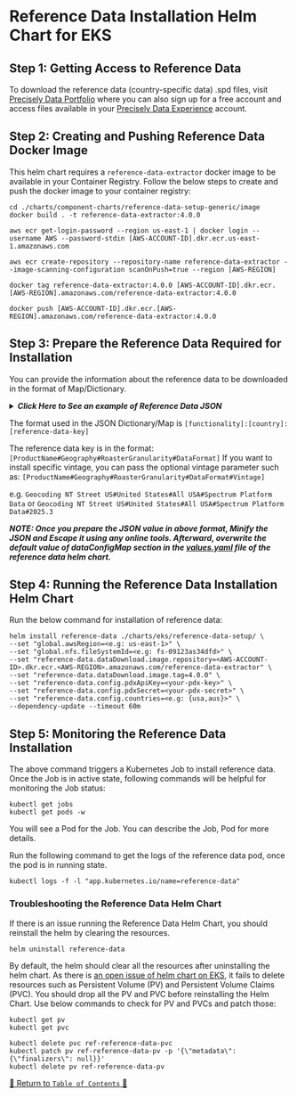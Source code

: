 # Reference Data Installation Helm Chart for EKS

## Step 1: Getting Access to Reference Data

To download the reference data (country-specific data) .spd files,
visit [Precisely Data Portfolio](https://dataguide.precisely.com/) where you can also sign up for a free account and
access files available in your [Precisely Data Experience](https://data.precisely.com/) account.

## Step 2: Creating and Pushing Reference Data Docker Image

This helm chart requires a `reference-data-extractor` docker image to be available in your Container Registry.
Follow the below steps to create and push the docker image to your container registry:

```shell
cd ./charts/component-charts/reference-data-setup-generic/image
docker build . -t reference-data-extractor:4.0.0
```

```shell
aws ecr get-login-password --region us-east-1 | docker login --username AWS --password-stdin [AWS-ACCOUNT-ID].dkr.ecr.us-east-1.amazonaws.com

aws ecr create-repository --repository-name reference-data-extractor --image-scanning-configuration scanOnPush=true --region [AWS-REGION]

docker tag reference-data-extractor:4.0.0 [AWS-ACCOUNT-ID].dkr.ecr.[AWS-REGION].amazonaws.com/reference-data-extractor:4.0.0

docker push [AWS-ACCOUNT-ID].dkr.ecr.[AWS-REGION].amazonaws.com/reference-data-extractor:4.0.0
```

## Step 3: Prepare the Reference Data Required for Installation

You can provide the information about the reference data to be downloaded in the format of Map/Dictionary.

<details>

**_<summary> Click Here to See an example of Reference Data JSON </summary>_**

```shell
{
  "verify-geocode": {
    "usa": [
      "Geocoding MLD US#United States#All USA#Spectrum Platform Data",
      "Geocoding NT Street US#United States#All USA#Spectrum Platform Data"
    ],
    "aus": [
      "Geocoding PSMA Street#Australia#All AUS#Geocoding",
      "Geocoding GNAF Address Point#Australia#All AUS#Geocoding"
    ]
  },
  "lookup": {
    "usa": [
      "Geocoding MLD US#United States#All USA#Spectrum Platform Data",
      "Geocoding NT Street US#United States#All USA#Spectrum Platform Data"
    ],
    "aus": [
      "Geocoding PSMA Street#Australia#All AUS#Geocoding",
      "Geocoding GNAF Address Point#Australia#All AUS#Geocoding"
    ]
  },
  "autocomplete": {
    "usa": [
      "Predictive Addressing Points#United States#All USA#Interactive"
    ],
    "aus": [
      "Predictive Addressing Points#Australia#All AUS#Interactive"
    ]
  },
  "express_data": {
    "usa": [
      "Address Express#United States#All USA#Spectrum Platform Data",
      "POI Express#United States#All USA#Spectrum Platform Data"
    ],
    "aus": [
      "Address Express#Australia#All AUS#Spectrum Platform Data"
    ]
  }
}
```
</details>


The format used in the JSON Dictionary/Map is `[functionality]:[country]:[reference-data-key]`

The reference data key is in the format:`[ProductName#Geography#RoasterGranularity#DataFormat]`
If you want to install specific vintage, you can pass the optional vintage parameter such as: `[ProductName#Geography#RoasterGranularity#DataFormat#Vintage]`

e.g. `Geocoding NT Street US#United States#All USA#Spectrum Platform Data` or `Geocoding NT Street US#United States#All USA#Spectrum Platform Data#2025.3`

_**NOTE: Once you prepare the JSON value in above format, Minify the JSON and Escape it using any online tools.
Afterward, overwrite the default value of dataConfigMap section in the [values.yaml](../../../charts/eks/reference-data-setup/values.yaml) file of the reference data helm chart.**_


## Step 4: Running the Reference Data Installation Helm Chart

Run the below command for installation of reference data:

```shell
helm install reference-data ./charts/eks/reference-data-setup/ \
--set "global.awsRegion=<e.g: us-east-1>" \
--set "global.nfs.fileSystemId=<e.g: fs-09123as34dfd>" \
--set "reference-data.dataDownload.image.repository=<AWS-ACCOUNT-ID>.dkr.ecr.<AWS-REGION>.amazonaws.com/reference-data-extractor" \
--set "reference-data.dataDownload.image.tag=4.0.0" \
--set "reference-data.config.pdxApiKey=<your-pdx-key>" \
--set "reference-data.config.pdxSecret=<your-pdx-secret>" \
--set "reference-data.config.countries=<e.g: {usa,aus}>" \
--dependency-update --timeout 60m
```

## Step 5: Monitoring the Reference Data Installation

The above command triggers a Kubernetes Job to install reference data. Once the Job is in active state, following commands will be helpful for monitoring the Job status:

```shell
kubectl get jobs
kubectl get pods -w
```
You will see a Pod for the Job. You can describe the Job, Pod for more details.

Run the following command to get the logs of the reference data pod, once the pod is in running state.
```shell
kubectl logs -f -l "app.kubernetes.io/name=reference-data"
```

### Troubleshooting the Reference Data Helm Chart

If there is an issue running the Reference Data Helm Chart, you should reinstall the helm by clearing the resources.
```shell
helm uninstall reference-data
```

By default, the helm should clear all the resources after uninstalling the helm chart. As there is [an open issue of helm chart on EKS](https://github.com/helm/helm/issues/5156), it fails to delete resources such as Persistent Volume (PV) and Persistent Volume Claims (PVC).
You should drop all the PV and PVC before reinstalling the Helm Chart.
Use below commands to check for PV and PVCs and patch those:
```shell
kubectl get pv
kubectl get pvc
```

```shell
kubectl delete pvc ref-reference-data-pvc
kubectl patch pv ref-reference-data-pv -p '{\"metadata\": {\"finalizers\": null}}'
kubectl delete pv ref-reference-data-pv
```

[🔗 Return to `Table of Contents` 🔗](../../../README.md#components)